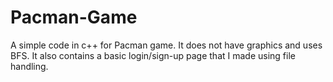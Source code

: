 # Pacman-Game
A simple code in c++ for Pacman game. It does not have graphics and uses BFS.
It also contains a basic login/sign-up page that I made using file handling.

